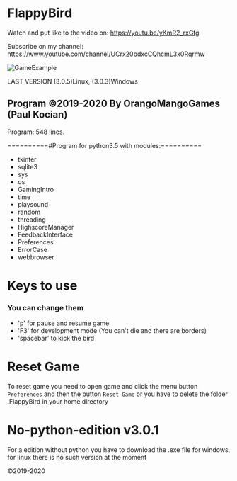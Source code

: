 # FlappyBird 

Watch and put like to the video on: https://youtu.be/yKmR2_rxGtg

Subscribe on my channel: https://www.youtube.com/channel/UCrx20bdxcCQhcmL3x0Rqrmw

![GameExample](https://user-images.githubusercontent.com/61402409/77571610-f4a49800-6ecd-11ea-9b30-28ac729148d9.png)

LAST VERSION (3.0.5)Linux, (3.0.3)Windows

Program ©2019-2020 By OrangoMangoGames (Paul Kocian)
----------------------------------------------------
Program: 548 lines.

==========#Program for python3.5 with modules:==========
<ul>
<li> tkinter </li>
<li> sqlite3 </li>
<li> sys </li>
<li> os </li>
<li> GamingIntro </li>
<li> time </li>
<li> playsound </li>
<li> random </li>
<li> threading </li>
<li> HighscoreManager </li>
<li> FeedbackInterface </li>
<li> Preferences </li>
<li> ErrorCase </li>
<li> webbrowser </li>
</ul>
  
# Keys to use
### You can change them
<ul>
<li> 'p' for pause and resume game
<li> 'F3' for development mode (You can't die and there are borders)
<li> 'spacebar' to kick the bird
</ul>

# Reset Game

To reset game you need to open game and click the menu button ```Preferences``` and then the button ```Reset Game``` or you have to delete the folder .FlappyBird in your home directory

# No-python-edition v3.0.1

For a edition without python you have to download the .exe file for windows, for linux there is no such version at the moment

©2019-2020
